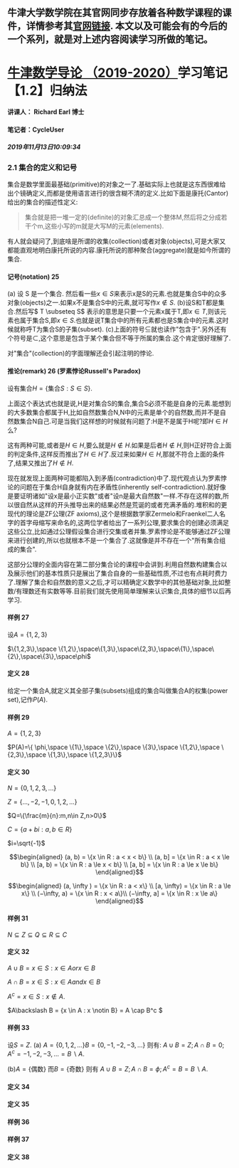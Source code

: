 牛津大学数学院在其官网同步存放着各种数学课程的课件，详情参考其[官网链接](https://courses.maths.ox.ac.uk/node/43812).
本文以及可能会有的今后的一个系列，就是对上述内容阅读学习所做的笔记。
-------------------------------------------------------------------------


# [牛津数学导论 （2019-2020）](https://courses.maths.ox.ac.uk/node/view_material/45954)学习笔记【1.2】归纳法

#### 讲课人： Richard Earl 博士
#### 笔记者：CycleUser
##### 2019年11月13日10:09:34


### 2.1 集合的定义和记号

集合是数学里面最基础(primitive)的对象之一了.基础实际上也就是这东西很难给出个镜确定义,而都是使用语言进行的很含糊不清的定义.比如下面是康托(Cantor)给出的集合的描述性定义:
> 集合就是把一堆一定的(definite)的对象汇总成一个整体M,然后将之分成若干个m,这些小写的m就是大写M的元素(elements).

有人就会疑问了,到底啥是所谓的收集(collection)或者对象(objects),可是大家又都能直观地明白康托所说的内容.康托所说的那种聚合(aggregate)就是如今所谓的集合.

#### 记号(notation) 25
(a) 设 S 是一个集合. 然后看一些$x\in S$来表示x是S的元素.也就是集合S中的众多对象(objects)之一.如果x不是集合S中的元素,就可写作$x\notin S$.
(b)设S和T都是集合.然后写$ T \subseteq S$ 表示的意思是只要一个元素x属于T,即$x\in T$,则该元素也属于集合S,即$x\in S$.也就是说T集合中的所有元素都也是S集合中的元素.这时候就称呼T为集合S的子集(subset).
(c)上面的符号$\subseteq$就也读作"包含于".另外还有个符号是$\subset$,这个意思是包含于某个集合但不等于所属的集合.这个肯定很好理解了.

对"集合"(collection)的字面理解还会引起注明的悖论.

#### 推论(remark) 26 (罗素悖论Russell's Paradox)
设有集合$H=\{\text{集合}S:S\in S\}$.

上面这个表达式也就是说,H是对集合S的集合,集合S必须不能是自身的元素.能想到的大多数集合都属于H,比如自然数集合N,N中的元素是单个的自然数,而并不是自然数集合N自己.可是当我们这样想的时候就有问题了:H是不是属于H呢?即$H\in H$么?

这有两种可能,或者是$H\in H$,要么就是$H\notin H$.如果是后者$H\notin H$,则H正好符合上面的判定条件,这样反而推出了$H\in H$了.反过来如果$H\in H$,那就不符合上面的条件了,结果又推出了$H\notin H$.

现在就发现上面两种可能都陷入到矛盾(contradiction)中了.现代观点认为罗素悖论的问题在于集合H自身就有内在矛盾性(inherently self-contradiction).就好像是要证明诸如"设x是最小正实数"或者"设n是最大自然数"一样.不存在这样的数,所以很自然从这样的开头推导出来的结果必然是荒诞的或者充满矛盾的.堆积和的更现代的理论是ZF公理(ZF axioms),这个是根据数学家Zermelo和Fraenkel二人名字的首字母缩写来命名的,这两位学者给出了一系列公理,要求集合的创建必须满足这些公立,比如通过公理假设集合进行交集或者并集.罗素悖论是不能够通过ZF公理来进行创建的,所以也就根本不是一个集合了.这就像是并不存在一个"所有集合组成的集合".

这部分公理的全面内容在第二部分集合论的课程中会讲到.利用自然数构建集合以及展示他们的基本性质只是展出了集合自身的一些基础性质,不过也有点耗时费力了.理解了集合和自然数的意义之后,才可以精确定义数学中的其他基础对象,比如整数/有理数还有实数等等.目前我们就先使用简单理解来认识集合,具体的细节以后再学习.

#### 样例 27

设$A=\{1,2,3\}$


$\{1,2,3\},\space \{1,2\},\space\{1,3\},\space\{2,3\},\space\{1\},\space\{2\},\space\{3\},\space\phi$

#### 定义 28
给定一个集合A,就定义其全部子集(subsets)组成的集合叫做集合A的权集(power set),记作$P(A)$.


#### 样例 29
$A=\{1,2,3\}$

$P(A)=\{ \phi,\space \{1\},\space \{2\},\space \{3\},\space \{1,2\},\space \{2,3\},\space \{1,3\},\space \{1,2,3\}\}$

#### 定义 30

$N=\{0,1,2,3,...\}$


$Z=\{...,-2,-1,0,1,2,...\}$


$Q=\{\frac{m}{n}:m,n\in Z,n>0\}$


$C=\{a+bi:a,b\in R\}$

$i=\sqrt{-1}$


$$\begin{aligned}
(a, b) = \{x \in R : a < x < b\} \\
(a, b] = \{x \in R : a < x \le b\} \\
[a, b) = \{x \in R : a \le x < b\} \\
[a, b] = \{x \in R : a \le x \le b\} 
\end{aligned}$$

$$\begin{aligned}
(a, \infty ) = \{x \in R : a < x\} \\
 [a, \infty) = \{x \in R : a \le x\} \\
 (−\infty, a) = \{x \in R : x < a\}\\
  (−\infty, a] = \{x \in R : x \le a\} 
\end{aligned}$$

#### 样例 31

$N\subseteq Z\subseteq Q\subseteq R\subseteq C$

#### 定义 32

$A \cup B = {x \in S : x \in A or x \in B}$


$A \cap B = {x \in S : x \in A and x \in B}$


$A^c = {x \in S : x \notin A}.$


$A\backslash B = \{x \in A : x \notin B\} = A \cap B^c $

#### 样例 33
设$S=Z$.
(a)
$A = \{0, 1, 2, . . .\}  B = \{0, −1, −2, −3, . . .\}$ 
则有:
$A \cup B = Z; A \cap B = {0}; A^c = {−1, −2, −3, . . .} = B\backslash A.$

(b)$A = \{\text{偶数}\}$ 而$B = \{\text{奇数}\}$ 
则有
$A \cup B = Z; A \cap B = \phi; A^c= B = B\backslash A.$

#### 定义 34



#### 定义 35



#### 样例 36


#### 样例 37


#### 定义 38


